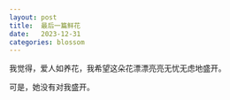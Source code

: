 ```yaml
---
layout: post
title:  最后一篇鲜花
date:   2023-12-31
categories: blossom
---
```


我觉得，爱人如养花，我希望这朵花漂漂亮亮无忧无虑地盛开。

可是，她没有对我盛开。
